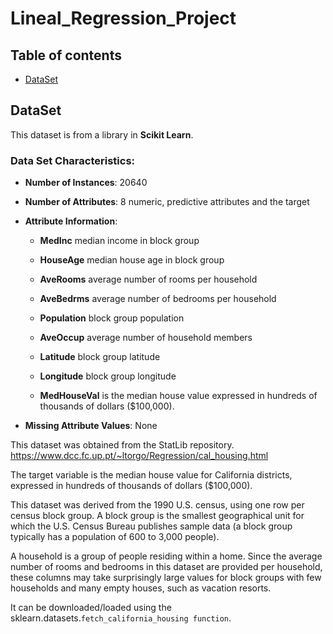 # Lineal_Regression_Project

## Table of contents
- [DataSet](#dataset)
## DataSet
This dataset is from a library in **Scikit Learn**.

### Data Set Characteristics:

- **Number of Instances**: 20640


- **Number of Attributes**: 8 numeric, predictive attributes and the target

- **Attribute Information**:
    - **MedInc** median income in block group

    - **HouseAge** median house age in block group

    - **AveRooms** average number of rooms per household

    - **AveBedrms** average number of bedrooms per household

    - **Population** block group population

    - **AveOccup** average number of household members

    - **Latitude** block group latitude

    - **Longitude** block group longitude
    - **MedHouseVal** is the median house value expressed in hundreds of thousands of dollars ($100,000).



- **Missing Attribute Values**: None

This dataset was obtained from the StatLib repository. https://www.dcc.fc.up.pt/~ltorgo/Regression/cal_housing.html

The target variable is the median house value for California districts, expressed in hundreds of thousands of dollars ($100,000).

This dataset was derived from the 1990 U.S. census, using one row per census block group. A block group is the smallest geographical unit for which the U.S. Census Bureau publishes sample data (a block group typically has a population of 600 to 3,000 people).

A household is a group of people residing within a home. Since the average number of rooms and bedrooms in this dataset are provided per household, these columns may take surprisingly large values for block groups with few households and many empty houses, such as vacation resorts.

It can be downloaded/loaded using the sklearn.datasets.`fetch_california_housing function`.